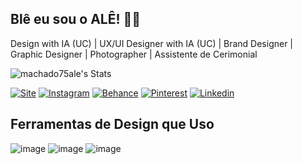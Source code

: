 ## Blê eu sou o ALÊ! 🙋‍♂️
Design with IA (UC) | UX/UI Designer with IA (UC) | Brand Designer | Graphic Designer | Photographer | Assistente de Cerimonial

![machado75ale's Stats](https://github-readme-stats.vercel.app/api?username=machado75ale&theme=dracula&show_icons=true&hide_border=true&count_private=false)
<!---
machado75ale/machado75ale is a ✨ special ✨ repository because its `README.md` (this file) appears on your GitHub profile.
You can click the Preview link to take a look at your changes.
--->

[![Site](https://img.shields.io/website?label=alemachadof.46graus.com&style=for-the-badge&url=https://alemachadof.46graus.com/)](https://alemachadof.46graus.com/)
[![Instagram](https://img.shields.io/badge/Instagram-E4405F?style=for-the-badge&logo=instagram&logoColor=white)](https://instagram.com/machado.ale)
[![Behance](https://github.com/user-attachments/assets/632f7523-1848-437c-b058-aa7b334e855c)](https://www.behance.net/alexxmac)
[![Pinterest](https://github.com/user-attachments/assets/45ca8cac-fd93-4e65-80a5-36a90d8ef0ef)](https://br.pinterest.com/alemachadof/portifolio-grafico/)
[![Linkedin](https://github.com/user-attachments/assets/4a5b3fb3-12b7-4ede-9137-6a47fad8092f)](https://www.linkedin.com/in/machado-ale/)

## Ferramentas de Design que Uso
![image](https://github.com/user-attachments/assets/c70e831f-56ac-40a0-93b5-d2ec276354ed) 
![image](https://github.com/user-attachments/assets/25035d9a-b19e-4e9c-a9bc-070bd7290ec4)
![image](https://github.com/user-attachments/assets/2aaca979-39f1-40d5-b146-c2e03aaf58b1)
